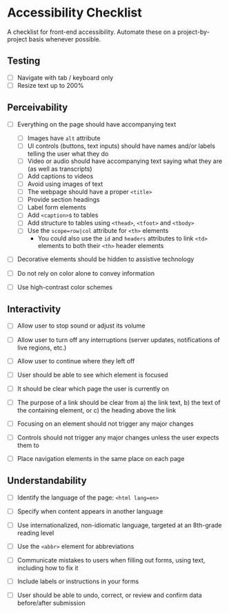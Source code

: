 # Accessibility Checklist

A checklist for front-end accessibility. Automate these on a project-by-project basis whenever possible.

## Testing

- [ ] Navigate with tab / keyboard only
- [ ] Resize text up to 200%

## Perceivability

- [ ] Everything on the page should have accompanying text
  - [ ] Images have `alt` attribute
  - [ ] UI controls (buttons, text inputs) should have names and/or labels telling the user what they do
  - [ ] Video or audio should have accompanying text saying what they are (as well as transcripts)
  - [ ] Add captions to videos
  - [ ] Avoid using images of text
  - [ ] The webpage should have a proper `<title>`
  - [ ] Provide section headings
  - [ ] Label form elements
  - [ ] Add `<caption>`s to tables
  - [ ] Add structure to tables using `<thead>`, `<tfoot>` and `<tbody>`
  - [ ] Use the `scope=row|col` attribute for `<th>` elements
    - You could also use the `id` and `headers` attributes to link `<td>` elements to both their `<th>` header elements

- [ ] Decorative elements should be hidden to assistive technology

- [ ] Do not rely on color alone to convey information

- [ ] Use high-contrast color schemes

## Interactivity

- [ ] Allow user to stop sound or adjust its volume

- [ ] Allow user to turn off any interruptions (server updates, notifications of live regions, etc.)

- [ ] Allow user to continue where they left off

- [ ] User should be able to see which element is focused

- [ ] It should be clear which page the user is currently on

- [ ] The purpose of a link should be clear from a) the link text, b) the text of the containing element, or c) the heading above the link

- [ ] Focusing on an element should not trigger any major changes

- [ ] Controls should not trigger any major changes unless the user expects them to

- [ ] Place navigation elements in the same place on each page

## Understandability

- [ ] Identify the language of the page: `<html lang=en>`

- [ ] Specify when content appears in another language

- [ ] Use internationalized, non-idiomatic language, targeted at an 8th-grade reading level

- [ ] Use the `<abbr>` element for abbreviations

- [ ] Communicate mistakes to users when filling out forms, using text, including how to fix it

- [ ] Include labels or instructions in your forms

- [ ] User should be able to undo, correct, or review and confirm data before/after submission
